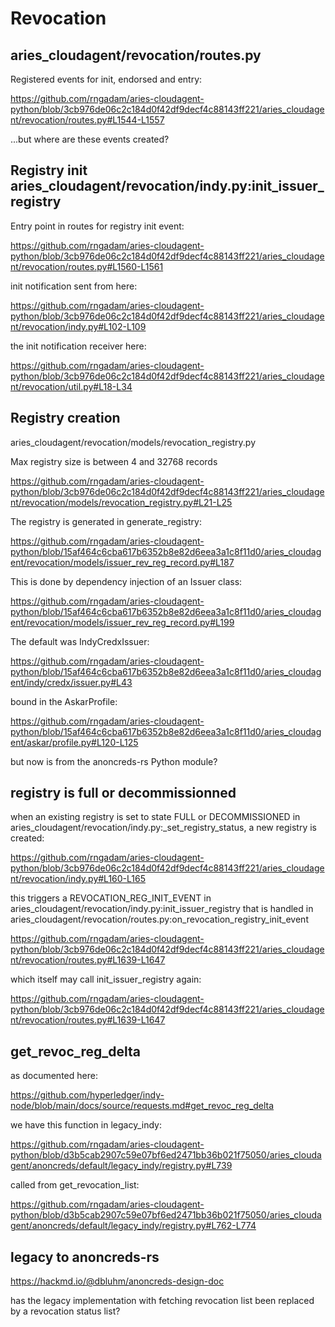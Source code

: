 # Revocation

## aries_cloudagent/revocation/routes.py

Registered events for init, endorsed and entry:

https://github.com/rngadam/aries-cloudagent-python/blob/3cb976de06c2c184d0f42df9decf4c88143ff221/aries_cloudagent/revocation/routes.py#L1544-L1557

...but where are these events created?


## Registry init aries_cloudagent/revocation/indy.py:init_issuer_registry

Entry point in routes for registry init event:

https://github.com/rngadam/aries-cloudagent-python/blob/3cb976de06c2c184d0f42df9decf4c88143ff221/aries_cloudagent/revocation/routes.py#L1560-L1561

init notification sent from here:

https://github.com/rngadam/aries-cloudagent-python/blob/3cb976de06c2c184d0f42df9decf4c88143ff221/aries_cloudagent/revocation/indy.py#L102-L109

the init notification receiver here:

https://github.com/rngadam/aries-cloudagent-python/blob/3cb976de06c2c184d0f42df9decf4c88143ff221/aries_cloudagent/revocation/util.py#L18-L34


## Registry creation

aries_cloudagent/revocation/models/revocation_registry.py

Max registry size is between 4 and 32768 records

https://github.com/rngadam/aries-cloudagent-python/blob/3cb976de06c2c184d0f42df9decf4c88143ff221/aries_cloudagent/revocation/models/revocation_registry.py#L21-L25

The registry is generated in generate_registry:

https://github.com/rngadam/aries-cloudagent-python/blob/15af464c6cba617b6352b8e82d6eea3a1c8f11d0/aries_cloudagent/revocation/models/issuer_rev_reg_record.py#L187

This is done by dependency injection of an Issuer class:

https://github.com/rngadam/aries-cloudagent-python/blob/15af464c6cba617b6352b8e82d6eea3a1c8f11d0/aries_cloudagent/revocation/models/issuer_rev_reg_record.py#L199

The default was IndyCredxIssuer:

https://github.com/rngadam/aries-cloudagent-python/blob/15af464c6cba617b6352b8e82d6eea3a1c8f11d0/aries_cloudagent/indy/credx/issuer.py#L43

bound in the AskarProfile:

https://github.com/rngadam/aries-cloudagent-python/blob/15af464c6cba617b6352b8e82d6eea3a1c8f11d0/aries_cloudagent/askar/profile.py#L120-L125

but now is from the anoncreds-rs Python module?

## registry is full or decommissionned

when an existing registry is set to state FULL or DECOMMISSIONED in aries_cloudagent/revocation/indy.py:_set_registry_status, a new registry is created:

https://github.com/rngadam/aries-cloudagent-python/blob/3cb976de06c2c184d0f42df9decf4c88143ff221/aries_cloudagent/revocation/indy.py#L160-L165

this triggers a REVOCATION_REG_INIT_EVENT in aries_cloudagent/revocation/indy.py:init_issuer_registry that is handled in aries_cloudagent/revocation/routes.py:on_revocation_registry_init_event

https://github.com/rngadam/aries-cloudagent-python/blob/3cb976de06c2c184d0f42df9decf4c88143ff221/aries_cloudagent/revocation/routes.py#L1639-L1647

which itself may call init_issuer_registry again:

https://github.com/rngadam/aries-cloudagent-python/blob/3cb976de06c2c184d0f42df9decf4c88143ff221/aries_cloudagent/revocation/routes.py#L1639-L1647

## get_revoc_reg_delta

as documented here:

https://github.com/hyperledger/indy-node/blob/main/docs/source/requests.md#get_revoc_reg_delta

we have this function in legacy_indy:

https://github.com/rngadam/aries-cloudagent-python/blob/d3b5cab2907c59e07bf6ed2471bb36b021f75050/aries_cloudagent/anoncreds/default/legacy_indy/registry.py#L739


called from get_revocation_list:

https://github.com/rngadam/aries-cloudagent-python/blob/d3b5cab2907c59e07bf6ed2471bb36b021f75050/aries_cloudagent/anoncreds/default/legacy_indy/registry.py#L762-L774

## legacy to anoncreds-rs

https://hackmd.io/@dbluhm/anoncreds-design-doc

has the legacy implementation with fetching revocation list been replaced by a revocation status list?
